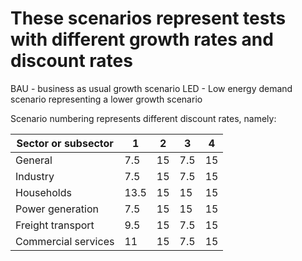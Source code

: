# These scenarios represent tests with different growth rates and discount rates

BAU - business as usual growth scenario
LED - Low energy demand scenario representing a lower growth scenario

Scenario numbering represents different discount rates, namely:

<table>
  <thead>
    <tr>
      <th>Sector or subsector</th>
      <th>1</th>
      <th>2</th>
      <th>3</th>
      <th>4</th>
    </tr>
  </thead>
  <tbody>
    <tr>
      <td>General</td>
      <td>7.5</td>
      <td>15</td>
      <td>7.5</td>
      <td>15</td>
    </tr>
    <tr>
      <td>Industry</td>
      <td>7.5</td>
      <td>15</td>
      <td>7.5</td>
      <td>15</td>
    </tr>
    <tr>
      <td>Households</td>
      <td>13.5</td>
      <td>15</td>
      <td>15</td>
      <td>15</td>
    </tr>
    <tr>
      <td>Power generation</td>
      <td>7.5</td>
      <td>15</td>
      <td>15</td>
      <td>15</td>
    </tr>
    <tr>
      <td>Freight transport</td>
      <td>9.5</td>
      <td>15</td>
      <td>7.5</td>
      <td>15</td>
    </tr>
    <tr>
      <td>Commercial services</td>
      <td>11</td>
      <td>15</td>
      <td>7.5</td>
      <td>15</td>
    </tr>
  </tbody>
</table>

